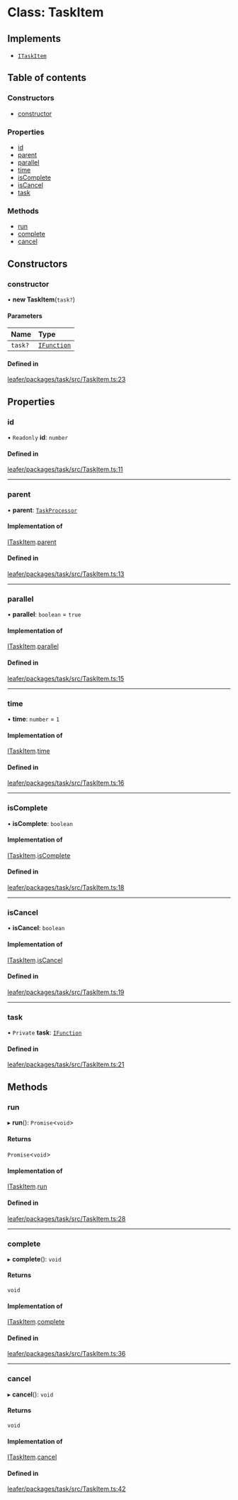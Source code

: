# Class: TaskItem

## Implements

- [`ITaskItem`](../interfaces/ITaskItem.md)

## Table of contents

### Constructors

- [constructor](TaskItem.md#constructor)

### Properties

- [id](TaskItem.md#id)
- [parent](TaskItem.md#parent)
- [parallel](TaskItem.md#parallel)
- [time](TaskItem.md#time)
- [isComplete](TaskItem.md#iscomplete)
- [isCancel](TaskItem.md#iscancel)
- [task](TaskItem.md#task)

### Methods

- [run](TaskItem.md#run)
- [complete](TaskItem.md#complete)
- [cancel](TaskItem.md#cancel)

## Constructors

### constructor

• **new TaskItem**(`task?`)

#### Parameters

| Name | Type |
| :------ | :------ |
| `task?` | [`IFunction`](../interfaces/IFunction.md) |

#### Defined in

[leafer/packages/task/src/TaskItem.ts:23](https://github.com/leaferjs/leafer/blob/a596007/packages/task/src/TaskItem.ts#L23)

## Properties

### id

• `Readonly` **id**: `number`

#### Defined in

[leafer/packages/task/src/TaskItem.ts:11](https://github.com/leaferjs/leafer/blob/a596007/packages/task/src/TaskItem.ts#L11)

___

### parent

• **parent**: [`TaskProcessor`](TaskProcessor.md)

#### Implementation of

[ITaskItem](../interfaces/ITaskItem.md).[parent](../interfaces/ITaskItem.md#parent)

#### Defined in

[leafer/packages/task/src/TaskItem.ts:13](https://github.com/leaferjs/leafer/blob/a596007/packages/task/src/TaskItem.ts#L13)

___

### parallel

• **parallel**: `boolean` = `true`

#### Implementation of

[ITaskItem](../interfaces/ITaskItem.md).[parallel](../interfaces/ITaskItem.md#parallel)

#### Defined in

[leafer/packages/task/src/TaskItem.ts:15](https://github.com/leaferjs/leafer/blob/a596007/packages/task/src/TaskItem.ts#L15)

___

### time

• **time**: `number` = `1`

#### Implementation of

[ITaskItem](../interfaces/ITaskItem.md).[time](../interfaces/ITaskItem.md#time)

#### Defined in

[leafer/packages/task/src/TaskItem.ts:16](https://github.com/leaferjs/leafer/blob/a596007/packages/task/src/TaskItem.ts#L16)

___

### isComplete

• **isComplete**: `boolean`

#### Implementation of

[ITaskItem](../interfaces/ITaskItem.md).[isComplete](../interfaces/ITaskItem.md#iscomplete)

#### Defined in

[leafer/packages/task/src/TaskItem.ts:18](https://github.com/leaferjs/leafer/blob/a596007/packages/task/src/TaskItem.ts#L18)

___

### isCancel

• **isCancel**: `boolean`

#### Implementation of

[ITaskItem](../interfaces/ITaskItem.md).[isCancel](../interfaces/ITaskItem.md#iscancel)

#### Defined in

[leafer/packages/task/src/TaskItem.ts:19](https://github.com/leaferjs/leafer/blob/a596007/packages/task/src/TaskItem.ts#L19)

___

### task

• `Private` **task**: [`IFunction`](../interfaces/IFunction.md)

#### Defined in

[leafer/packages/task/src/TaskItem.ts:21](https://github.com/leaferjs/leafer/blob/a596007/packages/task/src/TaskItem.ts#L21)

## Methods

### run

▸ **run**(): `Promise`<`void`\>

#### Returns

`Promise`<`void`\>

#### Implementation of

[ITaskItem](../interfaces/ITaskItem.md).[run](../interfaces/ITaskItem.md#run)

#### Defined in

[leafer/packages/task/src/TaskItem.ts:28](https://github.com/leaferjs/leafer/blob/a596007/packages/task/src/TaskItem.ts#L28)

___

### complete

▸ **complete**(): `void`

#### Returns

`void`

#### Implementation of

[ITaskItem](../interfaces/ITaskItem.md).[complete](../interfaces/ITaskItem.md#complete)

#### Defined in

[leafer/packages/task/src/TaskItem.ts:36](https://github.com/leaferjs/leafer/blob/a596007/packages/task/src/TaskItem.ts#L36)

___

### cancel

▸ **cancel**(): `void`

#### Returns

`void`

#### Implementation of

[ITaskItem](../interfaces/ITaskItem.md).[cancel](../interfaces/ITaskItem.md#cancel)

#### Defined in

[leafer/packages/task/src/TaskItem.ts:42](https://github.com/leaferjs/leafer/blob/a596007/packages/task/src/TaskItem.ts#L42)
